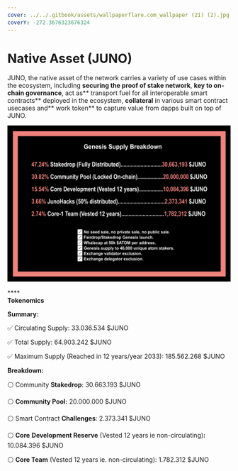 ```yaml
---
cover: ../../.gitbook/assets/wallpaperflare.com_wallpaper (21) (2).jpg
coverY: -272.3676323676324
---
```


# Native Asset (JUNO)

JUNO, the native asset of the network carries a variety of use cases within the ecosystem, including **securing the proof of stake network**, **key to on-chain governance**, act as** transport fuel for all interoperable smart contracts** deployed in the ecosystem, **collateral** in various smart contract usecases and** work token** to capture value from dapps built on top of JUNO.

![](<../../.gitbook/assets/Juno Genesis Supply 1.png>)

****\
**Tokenomics**

**Summary:**

✅ Circulating Supply: 33.036.534 $JUNO

✅ Total Supply: 64.903.242 $JUNO‌

✅ Maximum Supply (Reached in 12 years/year 2033): 185.562.268 $JUNO

**Breakdown:**

⚪️ Community **Stakedrop**: 30.663.193 $JUNO

⚪️ **Community Pool:** 20.000.000 $JUNO

⚪️ Smart Contract **Challenges**: 2.373.341 $JUNO

⚪️ **Core** **Development Reserve** (Vested 12 years ie non-circulating)**:** 10.084.396 $JUNO

⚪️ **Core Team** (Vested 12 years ie. non-circulating): 1.782.312 $JUNO

&#x20;









